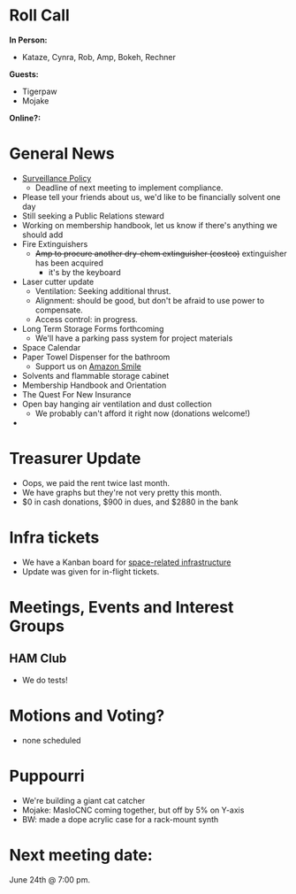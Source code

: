 # Roll Call
**In Person:**
- Kataze, Cynra, Rob, Amp, Bokeh, Rechner

**Guests:** 
- Tigerpaw
- Mojake

**Online?:** 
# General News
  - [Surveillance Policy](https://docs.google.com/document/d/15OYzStE8mvVS5yNgByXhgAop2oiUdDHzOD1pSG4ivYk/view)
    - Deadline of next meeting to implement compliance. 
  - Please tell your friends about us, we'd like to be financially solvent one day
  - Still seeking a Public Relations steward
  - Working on membership handbook, let us know if there's anything we should add
  - Fire Extinguishers
    - ~~Amp to procure another dry-chem extinguisher (costco)~~ extinguisher has been acquired
      - it's by the keyboard
  - Laser cutter update
    - Ventilation: Seeking additional thrust.
    - Alignment: should be good, but don't be afraid to use power to compensate.
    - Access control: in progress. 
  - Long Term Storage Forms forthcoming
    - We'll have a parking pass system for project materials
  - Space Calendar
  - Paper Towel Dispenser for the bathroom
    - Support us on [Amazon Smile](https://smile.amazon.com/ch/84-4428024)
  - Solvents and flammable storage cabinet
  - Membership Handbook and Orientation
  - The Quest For New Insurance
  - Open bay hanging air ventilation and dust collection
    - We probably can't afford it right now (donations welcome!)
  - 
# Treasurer Update
  - Oops, we paid the rent twice last month.
  - We have graphs but they're not very pretty this month.
  - $0 in cash donations, $900 in dues, and $2880 in the bank
# Infra tickets
  - We have a Kanban board for [space-related infrastructure](https://github.com/orgs/PawprintPrototyping/projects/1)
  - Update was given for in-flight tickets.
# Meetings, Events and Interest Groups
## HAM Club
  - We do tests!
# Motions and Voting?
  - none scheduled
# Puppourri
  - We're building a giant cat catcher
  - Mojake: MasloCNC coming together, but off by 5% on Y-axis
  - BW: made a dope acrylic case for a rack-mount synth
  
  
# Next meeting date:
June 24th @ 7:00 pm.
